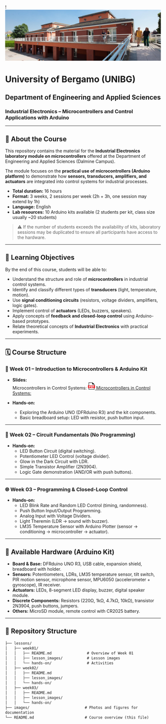 !![Department of Engineering and Applied Sciences - Dalmine](./images/unibg_dalmine.jpg)

# University of Bergamo (UNIBG)

## Department of Engineering and Applied Sciences

### Industrial Electronics – Microcontrollers and Control Applications with Arduino

---

## 📘 About the Course
This repository contains the material for the **Industrial Electronics laboratory module on microcontrollers** offered at the Department of Engineering and Applied Sciences (Dalmine Campus).  

The module focuses on the **practical use of microcontrollers (Arduino platform)** to demonstrate how **sensors, transducers, amplifiers, and actuators** are integrated into control systems for industrial processes.  

- **Total duration:** 16 hours  
- **Format:** 3 weeks, 2 sessions per week (2h + 3h, one session may extend by 1h)  
- **Language:** English  
- **Lab resources:** 10 Arduino kits available (2 students per kit, class size usually ~20 students)  

> ⚠️ If the number of students exceeds the availability of kits, laboratory sessions may be duplicated to ensure all participants have access to the hardware.  

---

## 🎯 Learning Objectives
By the end of this course, students will be able to:
- Understand the structure and role of **microcontrollers** in industrial control systems.  
- Identify and classify different types of **transducers** (light, temperature, motion).  
- Use **signal conditioning circuits** (resistors, voltage dividers, amplifiers, logic gates).  
- Implement control of **actuators** (LEDs, buzzers, speakers).  
- Apply concepts of **feedback and closed-loop control** using Arduino-based prototypes.  
- Relate theoretical concepts of **Industrial Electronics** with practical experiments.  

---

## 🗓️ Course Structure

### 📘 Week 01 – Introduction to Microcontrollers & Arduino Kit
- **Slides:**  
  Microcontrollers in Control Systems: 
  [<img src="images/pdf_logo1.png" alt="PDF" width="23" height="23" />  Microcontrollers in Control Systems: ](lessons/week_01/week_01_IoT_LoRaWAN_Industrial_IoT_Dhiego.pdf)

- **Hands-on:**  
  - Exploring the Arduino UNO (DFRduino R3) and the kit components.  
  - Basic breadboard setup: LED with resistor, push button input.  

---

### 🔧 Week 02 – Circuit Fundamentals (No Programming)
- **Hands-on:**  
  - LED Button Circuit (digital switching).  
  - Potentiometer LED Control (voltage divider).  
  - Glow in the Dark Circuit with LDR.  
  - Simple Transistor Amplifier (2N3904).  
  - Logic Gate demonstration (AND/OR with push buttons).  

---

### 🌐 Week 03 – Programming & Closed-Loop Control
- **Hands-on:**  
  - LED Blink Rate and Random LED Control (timing, randomness).  
  - Push Button Input/Output Programming.  
  - Analog Input with Voltage Dividers.  
  - Light Theremin (LDR → sound with buzzer).  
  - LM35 Temperature Sensor with Arduino Plotter (sensor → conditioning → microcontroller → actuator).  

---

## 🧰 Available Hardware (Arduino Kit)
- **Board & Base:** DFRduino UNO R3, USB cable, expansion shield, breadboard with holder.  
- **Sensors:** Potentiometers, LDRs, LM35 temperature sensor, tilt switch, PIR motion sensor, microphone sensor, MPU6050 (accelerometer + gyroscope), IR receiver.  
- **Actuators:** LEDs, 8-segment LED display, buzzer, digital speaker module.  
- **Discrete Components:** Resistors (220Ω, 1kΩ, 4.7kΩ, 10kΩ), transistor 2N3904, push buttons, jumpers.  
- **Others:** MicroSD module, remote control with CR2025 battery.  

---

## 📂 Repository Structure
```plaintext
├── lessons/
│   ├── week01/
│   │   ├── README.md                # Overview of Week 01
│   │   ├── lesson_images/           # Lesson images
│   │   └── hands-on/                # Activities
│   ├── week02/
│   │   ├── README.md
│   │   ├── lesson_images/
│   │   └── hands-on/
│   ├── week03/
│   │   ├── README.md
│   │   ├── lesson_images/
│   │   └── hands-on/
├── images/                         # Photos and figures for documentation
└── README.md                       # Course overview (this file)
